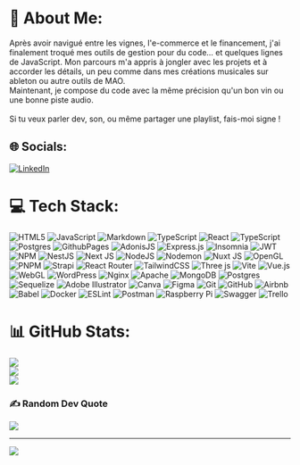 # 💫 About Me:
Après avoir navigué entre les vignes, l'e-commerce et le financement, j'ai finalement troqué mes outils de gestion pour du code... et quelques lignes de JavaScript. Mon parcours m'a appris à jongler avec les projets et à accorder les détails, un peu comme dans mes créations musicales sur ableton ou autre outils de MAO. <br>Maintenant, je compose du code avec la même précision qu'un bon vin ou une bonne piste audio.<br><br>Si tu veux parler dev, son, ou même partager une playlist, fais-moi signe !


## 🌐 Socials:
[![LinkedIn](https://img.shields.io/badge/LinkedIn-%230077B5.svg?logo=linkedin&logoColor=white)](https://linkedin.com/in/https://www.linkedin.com/in/th%C3%A9o-pointurier-908768a4/) 

# 💻 Tech Stack:
![HTML5](https://img.shields.io/badge/html5-%23E34F26.svg?style=flat-square&logo=html5&logoColor=white) ![JavaScript](https://img.shields.io/badge/javascript-%23323330.svg?style=flat-square&logo=javascript&logoColor=%23F7DF1E) ![Markdown](https://img.shields.io/badge/markdown-%23000000.svg?style=flat-square&logo=markdown&logoColor=white) ![TypeScript](https://img.shields.io/badge/typescript-%23007ACC.svg?style=flat-square&logo=typescript&logoColor=white) ![React](https://img.shields.io/badge/react-%2320232a.svg?style=flat-square&logo=react&logoColor=%2361DAFB) ![TypeScript](https://img.shields.io/badge/typescript-%23007ACC.svg?style=flat-square&logo=typescript&logoColor=white) ![Postgres](https://img.shields.io/badge/postgres-%23316192.svg?style=flat-square&logo=postgresql&logoColor=white) ![GithubPages](https://img.shields.io/badge/github%20pages-121013?style=flat-square&logo=github&logoColor=white) ![AdonisJS](https://img.shields.io/badge/adonisjs-%23220052.svg?style=flat-square&logo=adonisjs&logoColor=white) ![Express.js](https://img.shields.io/badge/express.js-%23404d59.svg?style=flat-square&logo=express&logoColor=%2361DAFB) ![Insomnia](https://img.shields.io/badge/Insomnia-black?style=flat-square&logo=insomnia&logoColor=5849BE) ![JWT](https://img.shields.io/badge/JWT-black?style=flat-square&logo=JSON%20web%20tokens) ![NPM](https://img.shields.io/badge/NPM-%23CB3837.svg?style=flat-square&logo=npm&logoColor=white) ![NestJS](https://img.shields.io/badge/nestjs-%23E0234E.svg?style=flat-square&logo=nestjs&logoColor=white) ![Next JS](https://img.shields.io/badge/Next-black?style=flat-square&logo=next.js&logoColor=white) ![NodeJS](https://img.shields.io/badge/node.js-6DA55F?style=flat-square&logo=node.js&logoColor=white) ![Nodemon](https://img.shields.io/badge/NODEMON-%23323330.svg?style=flat-square&logo=nodemon&logoColor=%BBDEAD) ![Nuxt JS](https://img.shields.io/badge/Nuxt-002E3B?style=flat-square&logo=nuxt.js&logoColor=#00DC82) ![OpenGL](https://img.shields.io/badge/OpenGL-%23FFFFFF.svg?style=flat-square&logo=opengl) ![PNPM](https://img.shields.io/badge/pnpm-%234a4a4a.svg?style=flat-square&logo=pnpm&logoColor=f69220) ![Strapi](https://img.shields.io/badge/strapi-%232E7EEA.svg?style=flat-square&logo=strapi&logoColor=white) ![React Router](https://img.shields.io/badge/React_Router-CA4245?style=flat-square&logo=react-router&logoColor=white) ![TailwindCSS](https://img.shields.io/badge/tailwindcss-%2338B2AC.svg?style=flat-square&logo=tailwind-css&logoColor=white) ![Three js](https://img.shields.io/badge/threejs-black?style=flat-square&logo=three.js&logoColor=white) ![Vite](https://img.shields.io/badge/vite-%23646CFF.svg?style=flat-square&logo=vite&logoColor=white) ![Vue.js](https://img.shields.io/badge/vue.js-%2335495e.svg?style=flat-square&logo=vuedotjs&logoColor=%234FC08D) ![WebGL](https://img.shields.io/badge/WebGL-990000?logo=webgl&logoColor=white&style=flat-square) ![WordPress](https://img.shields.io/badge/WordPress-%23117AC9.svg?style=flat-square&logo=WordPress&logoColor=white) ![Nginx](https://img.shields.io/badge/nginx-%23009639.svg?style=flat-square&logo=nginx&logoColor=white) ![Apache](https://img.shields.io/badge/apache-%23D42029.svg?style=flat-square&logo=apache&logoColor=white) ![MongoDB](https://img.shields.io/badge/MongoDB-%234ea94b.svg?style=flat-square&logo=mongodb&logoColor=white) ![Postgres](https://img.shields.io/badge/postgres-%23316192.svg?style=flat-square&logo=postgresql&logoColor=white) ![Sequelize](https://img.shields.io/badge/Sequelize-52B0E7?style=flat-square&logo=Sequelize&logoColor=white) ![Adobe Illustrator](https://img.shields.io/badge/adobe%20illustrator-%23FF9A00.svg?style=flat-square&logo=adobe%20illustrator&logoColor=white) ![Canva](https://img.shields.io/badge/Canva-%2300C4CC.svg?style=flat-square&logo=Canva&logoColor=white) ![Figma](https://img.shields.io/badge/figma-%23F24E1E.svg?style=flat-square&logo=figma&logoColor=white) ![Git](https://img.shields.io/badge/git-%23F05033.svg?style=flat-square&logo=git&logoColor=white) ![GitHub](https://img.shields.io/badge/github-%23121011.svg?style=flat-square&logo=github&logoColor=white) ![Airbnb](https://img.shields.io/badge/Airbnb-%23ff5a5f.svg?style=flat-square&logo=Airbnb&logoColor=white) ![Babel](https://img.shields.io/badge/Babel-F9DC3e?style=flat-square&logo=babel&logoColor=black) ![Docker](https://img.shields.io/badge/docker-%230db7ed.svg?style=flat-square&logo=docker&logoColor=white) ![ESLint](https://img.shields.io/badge/ESLint-4B3263?style=flat-square&logo=eslint&logoColor=white) ![Postman](https://img.shields.io/badge/Postman-FF6C37?style=flat-square&logo=postman&logoColor=white) ![Raspberry Pi](https://img.shields.io/badge/-RaspberryPi-C51A4A?style=flat-square&logo=Raspberry-Pi) ![Swagger](https://img.shields.io/badge/-Swagger-%23Clojure?style=flat-square&logo=swagger&logoColor=white) ![Trello](https://img.shields.io/badge/Trello-%23026AA7.svg?style=flat-square&logo=Trello&logoColor=white)
# 📊 GitHub Stats:
![](https://github-readme-stats.vercel.app/api?username=TheoPointurier&theme=dark&hide_border=false&include_all_commits=false&count_private=false)<br/>
![](https://github-readme-streak-stats.herokuapp.com/?user=TheoPointurier&theme=dark&hide_border=false)<br/>
![](https://github-readme-stats.vercel.app/api/top-langs/?username=TheoPointurier&theme=dark&hide_border=false&include_all_commits=false&count_private=false&layout=compact)

### ✍️ Random Dev Quote
![](https://quotes-github-readme.vercel.app/api?type=horizontal&theme=gruvbox)

---
[![](https://visitcount.itsvg.in/api?id=TheoPointurier&icon=10&color=0)](https://visitcount.itsvg.in)

<!-- Proudly created with GPRM ( https://gprm.itsvg.in ) -->
